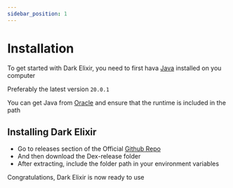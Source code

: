 ```yaml
---
sidebar_position: 1
---
```


# Installation

To get started with Dark Elixir, you need to first hava [Java](https://www.oracle.com/java/) installed on you computer

Preferably the latest version `20.0.1`

You can get Java from [Oracle](https://www.oracle.com/java/) and ensure that the runtime is included in the path

## Installing Dark Elixir

- Go to releases section of the Official [Github Repo](https://github.com/Jenin-Immanuel/DarkElixir)
- And then download the Dex-release folder
- After extracting, include the folder path in your environment variables

Congratulations, Dark Elixir is now ready to use
